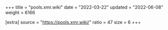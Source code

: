 +++
title = "pools.xmr.wiki"
date = "2022-03-22"
updated = "2022-06-08"
weight = 6166

[extra]
source = "https://pools.xmr.wiki/"
ratio = 47
size = 6
+++
